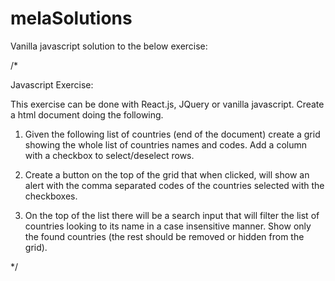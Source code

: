 # melaSolutions
Vanilla javascript solution to the below exercise:

/*

Javascript Exercise:

This exercise can be done with React.js, JQuery or vanilla javascript. Create a html document doing the following.

1. Given the following list of countries (end of the document) create a grid showing the whole list of countries names and codes. Add a column with a checkbox to select/deselect rows.

2. Create a button on the top of the grid that when clicked, will show an alert with the comma separated codes of the countries selected with the checkboxes.

3. On the top of the list there will be a search input that will filter the list of countries looking to its name in a case insensitive manner.
Show only the found countries (the rest should be removed or hidden from the grid). 

*/
